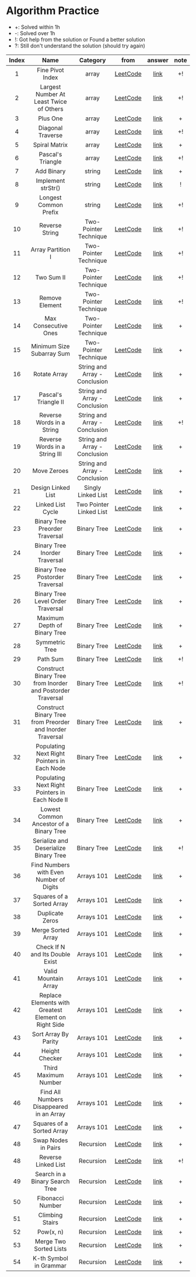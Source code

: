 # Algorithm Practice

- +: Solved within 1h
- -: Solved over 1h
- !: Got help from the solution or Found a better solution
- ?: Still don't understand the solution (should try again)


|Index|Name|Category|from|answer|note|
|:---:|:---:|:---:|:---:|:---:|:---:|
| 1  |  Fine Pivot Index  | array | [LeetCode](https://leetcode.com/explore/learn/card/array-and-string/201/introduction-to-array/1144/)  | [link](https://github.com/WOOSHIK-M/Coding_Practice/blob/main/Leetcode/Learn/Array_and_String/Introduction%20to%20Array/Find%20Pivot%20Index.py)  | +!  |
| 2  |  Largest Number At Least Twice of Others | array | [LeetCode](https://leetcode.com/explore/learn/card/array-and-string/201/introduction-to-array/1147/)  | [link](https://github.com/WOOSHIK-M/Coding_Practice/blob/main/Leetcode/Learn/Array_and_String/Introduction%20to%20Array/Largest%20Number%20At%20Least%20Twice%20of%20Others.py) | +!  |
| 3  |  Plus One  | array | [LeetCode](https://leetcode.com/explore/learn/card/array-and-string/201/introduction-to-array/1148/)  | [link](https://github.com/WOOSHIK-M/Coding_Practice/blob/main/Leetcode/Learn/Array_and_String/Introduction%20to%20Array/Plus%20One.py)  | + |
| 4  |  Diagonal Traverse  | array | [LeetCode](https://leetcode.com/explore/learn/card/array-and-string/202/introduction-to-2d-array/1167/)  | [link](https://github.com/WOOSHIK-M/Coding_Practice/blob/main/Leetcode/Learn/Array_and_String/Introduction%20to%202D%20Array/Diagonal%20Traverse.py)  | +! |
| 5  |  Spiral Matrix  | array | [LeetCode](https://leetcode.com/explore/learn/card/array-and-string/202/introduction-to-2d-array/1168/)  | [link](https://github.com/WOOSHIK-M/Coding_Practice/blob/main/Leetcode/Learn/Array_and_String/Introduction%20to%202D%20Array/Spiral%20Matrix.py)  | + |
| 6  |  Pascal's Triangle  | array | [LeetCode](https://leetcode.com/explore/learn/card/array-and-string/202/introduction-to-2d-array/1170/)  | [link](https://github.com/WOOSHIK-M/Coding_Practice/blob/main/Leetcode/Learn/Array_and_String/Introduction%20to%202D%20Array/Pascal's%20Triangle.py)  | +! |
| 7  |  Add Binary  | string | [LeetCode](https://leetcode.com/explore/learn/card/array-and-string/203/introduction-to-string/1160/)  | [link](https://github.com/WOOSHIK-M/Coding_Practice/blob/main/Leetcode/Learn/Array_and_String/Introduction%20to%20String/Add%20Binary.py)  | + |
| 8  |  Implement strStr() | string | [LeetCode](https://leetcode.com/explore/learn/card/array-and-string/203/introduction-to-string/1161/)  | [link](https://github.com/WOOSHIK-M/Coding_Practice/blob/main/Leetcode/Learn/Array_and_String/Introduction%20to%20String/Implement%20strStr().py)  | ! |
| 9  |  Longest Common Prefix | string | [LeetCode](https://leetcode.com/explore/learn/card/array-and-string/203/introduction-to-string/1162/discuss/172553/beat-100-python-submission-short-and-clean)  | [link](https://github.com/WOOSHIK-M/Coding_Practice/blob/main/Leetcode/Learn/Array_and_String/Introduction%20to%20String/Longest%20Common%20Prefix.py)  | +! |
| 10  |  Reverse String | Two-Pointer Technique | [LeetCode](https://leetcode.com/explore/learn/card/array-and-string/205/array-two-pointer-technique/1183/)  | [link](https://github.com/WOOSHIK-M/Coding_Practice/blob/main/Leetcode/Learn/Array_and_String/Two-Pointer%20Technique/Reverse%20String.py)  | +! |
| 11 |  Array Partition I | Two-Pointer Technique | [LeetCode](https://leetcode.com/explore/learn/card/array-and-string/205/array-two-pointer-technique/1154/)  | [link](https://github.com/WOOSHIK-M/Coding_Practice/blob/main/Leetcode/Learn/Array_and_String/Two-Pointer%20Technique/Array%20Partition%20I.py)  | +! |
| 12 |  Two Sum II | Two-Pointer Technique | [LeetCode](https://leetcode.com/explore/learn/card/array-and-string/205/array-two-pointer-technique/1153/)  | [link](https://github.com/WOOSHIK-M/Coding_Practice/blob/main/Leetcode/Learn/Array_and_String/Two-Pointer%20Technique/Two%20Sum%20II%20-%20Input%20array%20is%20sorted.py)  | +! |
| 13 |  Remove Element | Two-Pointer Technique | [LeetCode](https://leetcode.com/explore/learn/card/array-and-string/205/array-two-pointer-technique/1151/)  | [link](https://github.com/WOOSHIK-M/Coding_Practice/blob/main/Leetcode/Learn/Array_and_String/Two-Pointer%20Technique/Remove%20Element.py)  | +! |
| 14 |  Max Consecutive Ones | Two-Pointer Technique | [LeetCode](https://leetcode.com/explore/learn/card/array-and-string/205/array-two-pointer-technique/1301/)  | [link](https://github.com/WOOSHIK-M/Coding_Practice/blob/main/Leetcode/Learn/Array_and_String/Two-Pointer%20Technique/Max%20Consecutive%20Ones.py)  | + |
| 15 |  Minimum Size Subarray Sum | Two-Pointer Technique | [LeetCode](https://leetcode.com/explore/learn/card/array-and-string/205/array-two-pointer-technique/1299/)  | [link](https://github.com/WOOSHIK-M/Coding_Practice/blob/main/Leetcode/Learn/Array_and_String/Two-Pointer%20Technique/Minimum%20Size%20Subarray%20Sum.py)  | + |
| 16 |  Rotate Array | String and Array - Conclusion | [LeetCode](https://leetcode.com/explore/learn/card/array-and-string/204/conclusion/1182/) | [link](https://github.com/WOOSHIK-M/Practice_Algorithms/blob/main/Leetcode/Learn/Array_and_String/Conclusion/Rotate%20Array.py)  | + |
| 17 |  Pascal's Triangle II | String and Array - Conclusion  | [LeetCode](https://leetcode.com/explore/learn/card/array-and-string/204/conclusion/1171/) | [link](https://github.com/WOOSHIK-M/Practice_Algorithms/blob/main/Leetcode/Learn/Array_and_String/Conclusion/Pascal's%20Triangle%20II.py)  | + |
| 18 |  Reverse Words in a String | String and Array - Conclusion  | [LeetCode](https://leetcode.com/explore/learn/card/array-and-string/204/conclusion/1164/) | [link](https://github.com/WOOSHIK-M/Practice_Algorithms/blob/main/Leetcode/Learn/Array_and_String/Conclusion/Reverse%20words%20in%20a%20String.py)  | +! |
| 19 |  Reverse Words in a String III | String and Array - Conclusion  | [LeetCode](https://leetcode.com/explore/learn/card/array-and-string/204/conclusion/1165/) | [link](https://github.com/WOOSHIK-M/Practice_Algorithms/blob/main/Leetcode/Learn/Array_and_String/Conclusion/Reverse%20Words%20in%20a%20String%20III.py)  | + |
| 20 |  Move Zeroes | String and Array - Conclusion  | [LeetCode](https://leetcode.com/explore/learn/card/array-and-string/204/conclusion/1174/) | [link](https://github.com/WOOSHIK-M/Practice_Algorithms/blob/main/Leetcode/Learn/Array_and_String/Conclusion/Move%20Zeroes.py)  | + |
| 21 |  Design Linked List | Singly Linked List | [LeetCode](https://leetcode.com/explore/learn/card/linked-list/209/singly-linked-list/1290/) | [link](https://github.com/WOOSHIK-M/Practice_Algorithms/blob/main/Leetcode/Learn/Linked%20List/Singly%20Linked%20List/Design%20Linked%20List.py)  | + |
| 22 |  Linked List Cycle | Two Pointer Linked List | [LeetCode](https://leetcode.com/explore/learn/card/linked-list/214/two-pointer-technique/1212/) | [link](https://github.com/WOOSHIK-M/Practice_Algorithms/blob/main/Leetcode/Learn/Linked%20List/Two%20Pointer%20Linked%20List/Linked%20List%20Cycle.py)  | + |
| 23 |  Binary Tree Preorder Traversal | Binary Tree | [LeetCode](https://leetcode.com/explore/learn/card/data-structure-tree/134/traverse-a-tree/928/) | [link](https://github.com/WOOSHIK-M/Practice_Algorithms/blob/main/Leetcode/Learn/Binary%20Tree/Traverse%20a%20Tree/Binary%20Tree%20Preorder%20Traversal.py)  | + |
| 24 |  Binary Tree Inorder Traversal | Binary Tree | [LeetCode](https://leetcode.com/explore/learn/card/data-structure-tree/134/traverse-a-tree/929/) | [link](https://github.com/WOOSHIK-M/Practice_Algorithms/blob/main/Leetcode/Learn/Binary%20Tree/Traverse%20a%20Tree/Binary%20Tree%20Inorder%20Traversal.py)  | + |
| 25 |  Binary Tree Postorder Traversal | Binary Tree | [LeetCode](https://leetcode.com/explore/learn/card/data-structure-tree/134/traverse-a-tree/930/) | [link](https://github.com/WOOSHIK-M/Practice_Algorithms/blob/main/Leetcode/Learn/Binary%20Tree/Traverse%20a%20Tree/Binary%20Tree%20Postorder%20Traversal.py)  | + |
| 26 |  Binary Tree Level Order Traversal | Binary Tree | [LeetCode](https://leetcode.com/explore/learn/card/data-structure-tree/134/traverse-a-tree/931/) | [link](https://github.com/WOOSHIK-M/Practice_Algorithms/blob/main/Leetcode/Learn/Binary%20Tree/Traverse%20a%20Tree/Binary%20Tree%20Level%20Order%20Traversal.py)  | + |
| 27 |  Maximum Depth of Binary Tree | Binary Tree | [LeetCode](https://leetcode.com/explore/learn/card/data-structure-tree/17/solve-problems-recursively/535/) | [link](https://github.com/WOOSHIK-M/Practice_Algorithms/blob/main/Leetcode/Learn/Binary%20Tree/Solve%20Problems%20Recursively/Maximum%20Depth%20of%20Binary%20Tree.py)  | + |
| 28 |  Symmetric Tree | Binary Tree | [LeetCode](https://leetcode.com/explore/learn/card/data-structure-tree/17/solve-problems-recursively/536/) | [link](https://github.com/WOOSHIK-M/Practice_Algorithms/blob/main/Leetcode/Learn/Binary%20Tree/Solve%20Problems%20Recursively/Symmectric%20Tree.py)  | + |
| 29 |  Path Sum | Binary Tree | [LeetCode](https://leetcode.com/explore/learn/card/data-structure-tree/17/solve-problems-recursively/537/) | [link](https://github.com/WOOSHIK-M/Practice_Algorithms/blob/main/Leetcode/Learn/Binary%20Tree/Solve%20Problems%20Recursively/Path%20Sum.py)  | +! |
| 30 |  Construct Binary Tree from Inorder and Postorder Traversal | Binary Tree | [LeetCode](https://leetcode.com/explore/learn/card/data-structure-tree/133/conclusion/942/) | [link](https://github.com/WOOSHIK-M/Practice_Algorithms/blob/main/Leetcode/Learn/Binary%20Tree/Conclusion/Construct%20Binary%20Tree%20from%20Inorder%20and%20Postorder%20Traversal.py)  | +! |
| 31 |  Construct Binary Tree from Preorder and Inorder Traversal | Binary Tree | [LeetCode](https://leetcode.com/explore/learn/card/data-structure-tree/133/conclusion/943/) | [link](https://github.com/WOOSHIK-M/Practice_Algorithms/blob/main/Leetcode/Learn/Binary%20Tree/Conclusion/Construct%20Binary%20Tree%20from%20Preorder%20and%20Inorder%20Traversal.py)  | + |
| 32 |  Populating Next Right Pointers in Each Node | Binary Tree | [LeetCode](https://leetcode.com/explore/learn/card/data-structure-tree/133/conclusion/994/) | [link](https://github.com/WOOSHIK-M/Practice_Algorithms/blob/main/Leetcode/Learn/Binary%20Tree/Conclusion/Populating%20Next%20Right%20Pointers%20in%20Each%20Node.py)  | + |
| 33 |  Populating Next Right Pointers in Each Node II | Binary Tree | [LeetCode](https://leetcode.com/explore/learn/card/data-structure-tree/133/conclusion/1016/) | [link](https://github.com/WOOSHIK-M/Practice_Algorithms/blob/main/Leetcode/Learn/Binary%20Tree/Conclusion/Populating%20Next%20Right%20Pointers%20in%20Each%20Node%20II.py)  | + |
| 34 |  Lowest Common Ancestor of a Binary Tree | Binary Tree | [LeetCode](https://leetcode.com/explore/learn/card/data-structure-tree/133/conclusion/932/) | [link](https://github.com/WOOSHIK-M/Practice_Algorithms/blob/main/Leetcode/Learn/Binary%20Tree/Conclusion/%20Lowest%20Common%20Ancestor%20of%20a%20Binary%20Tree.py)  | + |
| 35 |  Serialize and Deserialize Binary Tree | Binary Tree | [LeetCode](https://leetcode.com/explore/learn/card/data-structure-tree/133/conclusion/995/) | [link](https://github.com/WOOSHIK-M/Practice_Algorithms/blob/main/Leetcode/Learn/Binary%20Tree/Conclusion/%20Serialize%20and%20Deserialize%20Binary%20Tree.py)  | +! |
| 36 |  Find Numbers with Even Number of Digits | Arrays 101 | [LeetCode](https://leetcode.com/explore/learn/card/fun-with-arrays/521/introduction/3237/) | [link](https://github.com/WOOSHIK-M/Practice_Algorithms/blob/main/Leetcode/Learn/Arrays%20101/Introduction/Find%20Numbers%20with%20Even%20Number%20of%20Digits.py)  | + |
| 37 |  Squares of a Sorted Array | Arrays 101  | [LeetCode](https://leetcode.com/explore/learn/card/fun-with-arrays/521/introduction/3240/) | [link](https://github.com/WOOSHIK-M/Practice_Algorithms/blob/main/Leetcode/Learn/Arrays%20101/Introduction/Squares%20of%20a%20Sorted%20Array.py)  | + |
| 38 |  Duplicate Zeros | Arrays 101 | [LeetCode](https://leetcode.com/explore/learn/card/fun-with-arrays/525/inserting-items-into-an-array/3245/) | [link](https://github.com/WOOSHIK-M/Practice_Algorithms/blob/main/Leetcode/Learn/Arrays%20101/Inserting%20Items%20Into%20an%20Array/Duplicate%20Zeros.py)  | + |
| 39 |  Merge Sorted Array | Arrays 101  | [LeetCode](https://leetcode.com/explore/learn/card/fun-with-arrays/525/inserting-items-into-an-array/3253/) | [link](https://github.com/WOOSHIK-M/Practice_Algorithms/blob/main/Leetcode/Learn/Arrays%20101/Inserting%20Items%20Into%20an%20Array/Merge%20Sorted%20Array.py)  | + |
| 40 |  Check If N and Its Double Exist | Arrays 101 | [LeetCode](https://leetcode.com/explore/learn/card/fun-with-arrays/527/searching-for-items-in-an-array/3250/) | [link](https://github.com/WOOSHIK-M/Practice_Algorithms/blob/main/Leetcode/Learn/Arrays%20101/Searching%20for%20Items%20in%20an%20Array/Check%20If%20N%20and%20Its%20Double%20Exist.py)  | + |
| 41 |  Valid Mountain Array | Arrays 101  | [LeetCode](https://leetcode.com/explore/learn/card/fun-with-arrays/527/searching-for-items-in-an-array/3251/) | [link](https://github.com/WOOSHIK-M/Practice_Algorithms/blob/main/Leetcode/Learn/Arrays%20101/Searching%20for%20Items%20in%20an%20Array/Valid%20Mountain%20Array.py)  | + |
| 42 |  Replace Elements with Greatest Element on Right Side | Arrays 101  | [LeetCode](https://leetcode.com/explore/learn/card/fun-with-arrays/511/in-place-operations/3259/) | [link](https://github.com/WOOSHIK-M/Practice_Algorithms/blob/main/Leetcode/Learn/Arrays%20101/In-Place%20Operations/Replace%20Elements%20with%20Greatest%20Element%20on%20Right%20Side.py)  | + |
| 43 |  Sort Array By Parity | Arrays 101  | [LeetCode](https://leetcode.com/explore/learn/card/fun-with-arrays/511/in-place-operations/3260/) | [link](https://github.com/WOOSHIK-M/Practice_Algorithms/blob/main/Leetcode/Learn/Arrays%20101/In-Place%20Operations/Sort%20Array%20By%20Parity.py)  | + |
| 44 |  Height Checker | Arrays 101  | [LeetCode](https://leetcode.com/explore/learn/card/fun-with-arrays/523/conclusion/3228/) | [link](https://github.com/WOOSHIK-M/Practice_Algorithms/blob/main/Leetcode/Learn/Arrays%20101/Conclusion/Height%20Checker.py)  | + |
| 45 |  Third Maximum Number | Arrays 101  | [LeetCode](https://leetcode.com/explore/learn/card/fun-with-arrays/523/conclusion/3231/) | [link](https://github.com/WOOSHIK-M/Practice_Algorithms/blob/main/Leetcode/Learn/Arrays%20101/Conclusion/Third%20Maximum%20Number.py)  | + |
| 46 |  Find All Numbers Disappeared in an Array | Arrays 101  | [LeetCode](https://leetcode.com/explore/learn/card/fun-with-arrays/523/conclusion/3270/) | [link](https://github.com/WOOSHIK-M/Practice_Algorithms/blob/main/Leetcode/Learn/Arrays%20101/Conclusion/Find%20All%20Numbers%20Disappeared%20in%20an%20Array.py)  | + |
| 47 |  Squares of a Sorted Array | Arrays 101  | [LeetCode](https://leetcode.com/explore/learn/card/fun-with-arrays/523/conclusion/3574/) | [link](https://github.com/WOOSHIK-M/Practice_Algorithms/blob/main/Leetcode/Learn/Arrays%20101/Conclusion/Squares%20of%20a%20Sorted%20Array.py)  | + |
| 48 |  Swap Nodes in Pairs | Recursion  | [LeetCode](https://leetcode.com/explore/learn/card/recursion-i/250/principle-of-recursion/1681/) | [link](https://github.com/WOOSHIK-M/Practice_Algorithms/blob/main/Leetcode/Learn/Recursion%20I/Principle%20of%20Recursion/Swap%20Nodes%20in%20Pairs.py)  | + |
| 48 |  Reverse Linked List | Recursion  | [LeetCode](https://leetcode.com/explore/learn/card/recursion-i/251/scenario-i-recurrence-relation/2378/) | [link](https://github.com/WOOSHIK-M/Practice_Algorithms/blob/main/Leetcode/Learn/Recursion%20I/Recurrence%20Relation/Reverse%20Linked%20List.py)  | +! |
| 49 |  Search in a Binary Search Tree | Recursion  | [LeetCode](https://leetcode.com/explore/learn/card/recursion-i/251/scenario-i-recurrence-relation/3233/) | [link](https://github.com/WOOSHIK-M/Practice_Algorithms/blob/main/Leetcode/Learn/Recursion%20I/Recurrence%20Relation/Search%20in%20a%20Binary%20Search%20Tree.py)  | + |
| 50 |  Fibonacci Number | Recursion  | [LeetCode](https://leetcode.com/explore/learn/card/recursion-i/255/recursion-memoization/1661/) | [link](https://github.com/WOOSHIK-M/Practice_Algorithms/blob/main/Leetcode/Learn/Recursion%20I/Memoization/Fibonacci%20Number.py)  | + |
| 51 |  Climbing Stairs | Recursion  | [LeetCode](https://leetcode.com/explore/learn/card/recursion-i/255/recursion-memoization/1662/) | [link](https://github.com/WOOSHIK-M/Practice_Algorithms/blob/main/Leetcode/Learn/Recursion%20I/Memoization/Climbing%20Stairs.py)  | + |
| 52 |  Pow(x, n) | Recursion  | [LeetCode](https://leetcode.com/explore/learn/card/recursion-i/256/complexity-analysis/2380/) | [link](https://github.com/WOOSHIK-M/Practice_Algorithms/blob/main/Leetcode/Learn/Recursion%20I/Complexity%20Analysis/Pow(x%2C%20n).py)  | + |
| 53 |  Merge Two Sorted Lists | Recursion  | [LeetCode](https://leetcode.com/explore/learn/card/recursion-i/253/conclusion/2382/) | [link](https://github.com/WOOSHIK-M/Practice_Algorithms/blob/main/Leetcode/Learn/Recursion%20I/Conclusion/Merge%20Two%20Sorted%20Lists.py)  | + |
| 54 |  K-th Symbol in Grammar | Recursion  | [LeetCode](https://leetcode.com/explore/learn/card/recursion-i/253/conclusion/1675/) | [link](https://github.com/WOOSHIK-M/Practice_Algorithms/blob/main/Leetcode/Learn/Recursion%20I/Conclusion/K-th%20Symbol%20in%20Grammar.py)  | + |